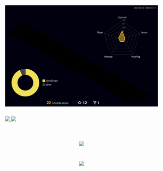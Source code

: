   ![Status](./profile-3d-contrib/profile-night-rainbow.svg)
##
<div style="display: flex; justify-content: space-between; align-items: flex-start;">
  <a href="https://github.com/marcelopirro"> 
    <img style="width: 49%;" src="https://github-readme-stats.vercel.app/api?username=marcelopirro&show_icons=true&theme=onedark&include_all_commits=true&count_private=true"/>
    <img style="width: 49%;" src="https://github-readme-stats.vercel.app/api/top-langs/?username=marcelopirro&layout=compact&langs_count=7&theme=onedark"/>
  </a>
</div>

##

<br>

<br>
   <div align="center" >
     <img src="https://github-profile-trophy.vercel.app/?username=marcelopirro&row=1&column=6&theme=onedark&margin-w=15&margin-h=15"/>
  </div>

##
<br>
<div align="center" >
<a href="https://skillicons.dev"   >
  <img src="https://skillicons.dev/icons?i=git,javascript,typescript,css,html,react,nodejs,github,linux,mongodb,postgres,angular,java" />
</a>
  <br />

  </div>


